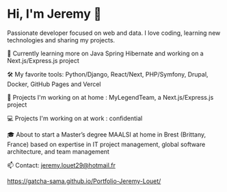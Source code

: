 # Hi, I'm Jeremy 👋
Passionate developer focused on web and data. I love coding, learning new technologies and sharing my projects.

🌱 Currently learning more on Java Spring Hibernate and working on a Next.js/Express.js project

🛠️ My favorite tools: Python/Django, React/Next, PHP/Symfony, Drupal, Docker, GitHub Pages and Vercel

🚀 Projects I'm working on at home : MyLegendTeam, a Next.js/Express.js project

💻​ Projects I'm working on at work : confidential 

🎓 About to start a Master’s degree MAALSI at home in Brest (Brittany, France) based on expertise in IT project management, global software architecture, and team management

📫 Contact: jeremy.louet29@hotmail.fr

https://gatcha-sama.github.io/Portfolio-Jeremy-Louet/

